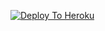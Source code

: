 [![Deploy To Heroku](https://www.herokucdn.com/deploy/button.svg)](https://heroku.com/deploy?template=https://github.com/Rahul0715/smmetatext)

